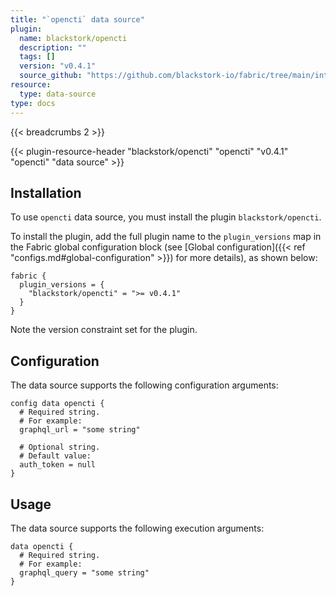 ```yaml
---
title: "`opencti` data source"
plugin:
  name: blackstork/opencti
  description: ""
  tags: []
  version: "v0.4.1"
  source_github: "https://github.com/blackstork-io/fabric/tree/main/internal/opencti/"
resource:
  type: data-source
type: docs
---
```


{{< breadcrumbs 2 >}}

{{< plugin-resource-header "blackstork/opencti" "opencti" "v0.4.1" "opencti" "data source" >}}

## Installation

To use `opencti` data source, you must install the plugin `blackstork/opencti`.

To install the plugin, add the full plugin name to the `plugin_versions` map in the Fabric global configuration block (see [Global configuration]({{< ref "configs.md#global-configuration" >}}) for more details), as shown below:

```hcl
fabric {
  plugin_versions = {
    "blackstork/opencti" = ">= v0.4.1"
  }
}
```

Note the version constraint set for the plugin.

## Configuration

The data source supports the following configuration arguments:

```hcl
config data opencti {
  # Required string.
  # For example:
  graphql_url = "some string"

  # Optional string.
  # Default value:
  auth_token = null
}
```

## Usage

The data source supports the following execution arguments:

```hcl
data opencti {
  # Required string.
  # For example:
  graphql_query = "some string"
}
```